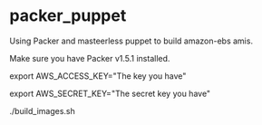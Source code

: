 # packer_puppet
Using Packer and masteerless puppet to build amazon-ebs amis.

Make sure you have Packer v1.5.1 installed.

export AWS_ACCESS_KEY="The key you have"

export AWS_SECRET_KEY="The secret key you have"

./build_images.sh
